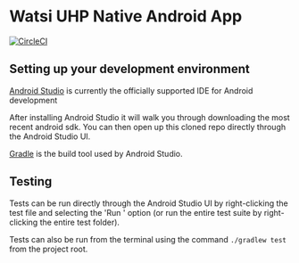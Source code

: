 # Watsi UHP Native Android App

[![CircleCI](https://circleci.com/gh/Watsi/uhp-android-app/tree/master.svg?style=svg&circle-token=69c6f960da7cb0bc04d5c94cbbba21c24cfafba7)](https://circleci.com/gh/Watsi/uhp-android-app/tree/master)

## Setting up your development environment

[Android Studio](https://developer.android.com/studio/index.html) is currently the officially supported IDE for Android development

After installing Android Studio it will walk you through downloading the most recent android sdk. You can then open up this cloned repo directly through the Android Studio UI.

[Gradle](https://gradle.org/) is the build tool used by Android Studio.

## Testing

Tests can be run directly through the Android Studio UI by right-clicking the test file and selecting the 'Run <test>' option (or run the entire test suite by right-clicking the entire test folder).

Tests can also be run from the terminal using the command `./gradlew test` from the project root.
